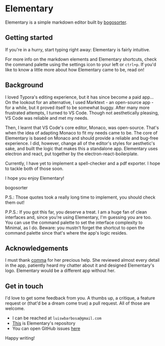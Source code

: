 # Elementary

Elementary is a simple markdown editor built by [bogosorter](https://bogosorter.github.io).



## Getting started

If you're in a hurry, start typing right away: Elementary is fairly intuitive.

For more info on the markdown elements and Elementary shortcuts, check the command palette using the settings icon to your left or `ctrl+p`. If you'd like to know a little more about how Elementary came to be, read on!



## Background

I loved Typora's editing experience, but it has since become a paid app... On the lookout for an alternative, I used Marktext - an open-source app - for a while, but it proved itself to be somewhat buggy. After many more frustrated attempts, I turned to VS Code. Though not aesthetically pleasing, VS Code was reliable and met my needs.

Then, I learnt that VS Code's core editor, Monaco, was open-source. That's when the idea of adapting Monaco to fit my needs came to be. The core of Elementary is based on Monaco and should provide a reliable and bug-free experience. I did, however, change all of the editor's styles for aesthetic's sake, and built the logic that makes this a standalone app. Elementary uses electron and react, put together by the electron-react-boilerplate.

Currently, I have yet to implement a spell-checker and a pdf exporter. I hope to tackle both of those soon.

I hope you enjoy Elementary!

bogosorter

P.S.: Those quotes took a really long time to implement, you should check them out!

P.P.S.: If you got this far, you deserve a treat. I am a huge fan of clean interfaces and, since you're using Elementary, I'm guessing you are too. You can use the command palette to set the interface complexity to Minimal, as I do. Beware: you mustn't forget the shortcut to open the command palette since that's where the app's logic resides.



## Acknowledgements

I must thank [comma](https://github.com/useyourcommas) for her precious help. She reviewed almost every detail in the app, patiently heard my chatter about it and designed Elementary's logo. Elementary would be a different app without her.



## Get in touch

I'd love to get some feedback from you. A thumbs up, a critique, a feature request or (that'd be a dream come true) a pull request. All of those are welcome.

- I can be reached at `luiswbarbosa@gmail.com`
- [This](https://github.com/bogosorter/elementary) is Elementary's repository
- You can open GitHub issues [here](https://github.com/bogosorter/elementary/issues)

Happy writing! 
